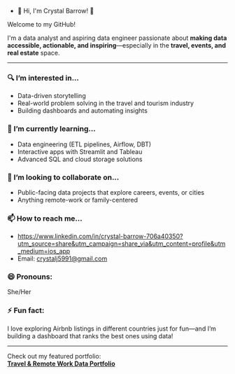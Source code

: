 - 👋 Hi, I'm Crystal Barrow! 👋

Welcome to my GitHub!

I'm a data analyst and aspiring data engineer passionate about **making data accessible, actionable, and inspiring**—especially in the **travel, events, and real estate** space.

---

### 🔍 I’m interested in...
- Data-driven storytelling
- Real-world problem solving in the travel and tourism industry
- Building dashboards and automating insights

### 🌱 I’m currently learning...
- Data engineering (ETL pipelines, Airflow, DBT)
- Interactive apps with Streamlit and Tableau
- Advanced SQL and cloud storage solutions

### 🤝 I’m looking to collaborate on...
- Public-facing data projects that explore careers, events, or cities
- Anything remote-work or family-centered

### 📫 How to reach me...
- https://www.linkedin.com/in/crystal-barrow-706a40350?utm_source=share&utm_campaign=share_via&utm_content=profile&utm_medium=ios_app
- Email: crystalj5991@gmail.com

### 😄 Pronouns:
She/Her

### ⚡ Fun fact:
I love exploring Airbnb listings in different countries just for fun—and I’m building a dashboard that ranks the best ones using data!

---

Check out my featured portfolio:  
[**Travel & Remote Work Data Portfolio**](https://github.com/CrystalB95/travel-data-portfolio)

<!---
CrystalB95/CrystalB95 is a ✨ special ✨ repository because its `README.md` (this file) appears on your GitHub profile.
You can click the Preview link to take a look at your changes.
--->
